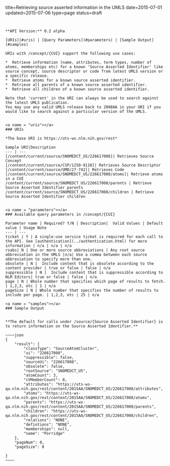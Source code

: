 title=Retrieving source asserted information in the UMLS
date=2015-07-01
updated=2015-07-06
type=page
status=draft
~~~~~~


**API Version:** 0.2 alpha

[URIs](#uris) | [Query Parameters](#parameters) | [Sample Output](#samples)

URIs with /concept/{CUI} support the following use cases:

*  Retrieve information (name, attributes, term types, number of atoms, memberships etc) for a known 'Source Asserted Identifier' like source concept, source descriptor or code from latest UMLS version or a specific release.
*  Retrieve atoms for a known source asserted identifier.
*  Retrieve all parents of a known source asserted identifier.
*  Retrieve all children of a known source asserted identifier.

Note that 'current' in the URI can always be used to search against the latest UMLS publication.
You may use any valid UMLS release back to 2008AA in your URI if you would like to search against a particular version of the UMLS.


<a name = "uris"></a>
### URIs

*The base URI is https://uts-ws.nlm.nih.gov/rest*

Sample URI|Description
--- | ---
[/content/current/source/SNOMEDCT_US/226617008]| Retrieves Source Concept
[/content/current/source/CSP/1250-9110]| Retrieves Source Descriptor
[/content/current/source/UMD/27-742]| Retrieves Code
[/content/current/source/SNOMEDCT_US/226617008/atoms]| Retrieve atoms in a CUI
/content/current/source/SNOMEDCT_US/226617008/parents | Retrieve Source Asserted Identifier parents
/content/current/source/SNOMEDCT_US/226617008/children | Retrieve Source Asserted Identifier children


<a name = "parameters"></a>
### Available query parameters in /concept/{CUI}

Parameter name | Required? Y/N | Description|  Valid Values | Default value | Usage Note
--- | ---
ticket | Y | A single-use service ticket is required for each call to the API. See [authentication](../authentication.html) for more information | n/a | n/a | n/a
rsabs| N | One or more source abbreviations | Any root source abbreviation in the UMLS |n/a| Use a comma between each source abbreviation to specify more than one.
obsolete | N |  Include content that is obsolete according to the content provider | true or false | false | n/a
suppressible | N |  Include content that is suppressible according to NLM Editors| true or false | false | n/a
page | N | Whole number that specifies which page of results to fetch. | 1,2,3, etc | 1 | n/a
pageSize | N | Whole number that specifies the number of results to include per page. | 1,2,3, etc | 25 | n/a

<a name = "samples"></a>
### Sample Output


**The default for calls under /source/{Source Asserted Identifier} is to return information on the Source Asserted Identifier.**

~~~~json
{
    "result": {
        "classType": "SourceAtomCluster",
        "ui": "226617008",
        "suppressible": false,
        "sourceUi": "226617008",
        "obsolete": false,
        "rootSource": "SNOMEDCT_US",
        "atomCount": 3,
        "cVMemberCount": 0,
        "attributes": "https://uts-ws-qa.nlm.nih.gov/rest/content/2015AA/SNOMEDCT_US/226617008/attributes",
        "atoms": "https://uts-ws-qa.nlm.nih.gov/rest/content/2015AA/SNOMEDCT_US/226617008/atoms",
        "parents": "https://uts-ws-qa.nlm.nih.gov/rest/content/2015AA/SNOMEDCT_US/226617008/parents",
        "children": "https://uts-ws-qa.nlm.nih.gov/rest/content/2015AA/SNOMEDCT_US/226617008/children",
        "relations": "NONE",
        "defintions": "NONE",
        "memberships": null,
        "name": "Porridge"
    },
    "pageNum": 0,
    "pageSize": 0

}
~~~~
